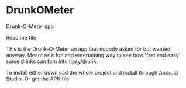 # DrunkOMeter
Drunk-O-Meter app

Read me file

This is the Drunk-O-Meter an app that nobody asked for but wanted anyway.
Meant as a fun and entertaining way to see how 'fast and easy' some drinks can turn into tipsy/drunk.

To install either download the whole project and install through Android Studio. Or get the APK file 
